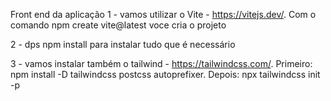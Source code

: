 Front end da aplicação
1 - vamos utilizar o Vite - https://vitejs.dev/. Com o comando npm create vite@latest voce cria o projeto

2 - dps npm install para instalar tudo que é necessário

3 - vamos instalar também o tailwind - https://tailwindcss.com/. Primeiro: npm install -D tailwindcss postcss autoprefixer. Depois: npx tailwindcss init -p


